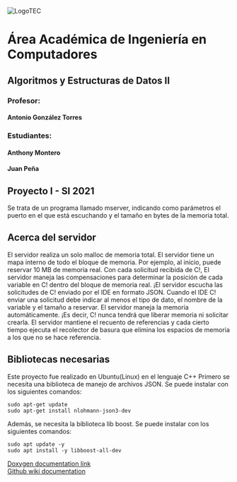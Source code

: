 ![LogoTEC](https://www.tec.ac.cr/sites/default/files/media/branding/logo-tec.png)
# Área Académica de Ingeniería en Computadores
## Algoritmos y Estructuras de Datos II
### Profesor:
#### Antonio González Torres
### Estudiantes:
#### Anthony Montero
#### Juan Peña
## Proyecto I - SI 2021
Se trata de un programa llamado mserver, indicando como parámetros el puerto en el que está escuchando y el tamaño en bytes de la memoria total.
## Acerca del servidor
El servidor realiza un solo malloc de memoria total. El servidor tiene un mapa interno de todo el bloque de memoria. Por ejemplo, al inicio, puede reservar 10 MB de memoria real. Con cada solicitud recibida de C!, El servidor maneja las compensaciones para determinar la posición de cada variable en C! dentro del bloque de memoria real. ¡El servidor escucha las solicitudes de C! enviado por el IDE en formato JSON. Cuando el IDE C! enviar una solicitud debe indicar al menos el tipo de dato, el nombre de la variable y el tamaño a reservar. El servidor maneja la memoria automáticamente. ¡Es decir, C! nunca tendrá que liberar memoria ni solicitar crearla. El servidor mantiene el recuento de referencias y cada cierto tiempo ejecuta el recolector de basura que elimina los espacios de memoria a los que no se hace referencia.

## Bibliotecas necesarias 
Este proyecto fue realizado en Ubuntu(Linux) en el lenguaje C++
Primero se necesita una biblioteca de manejo de archivos JSON. Se puede instalar con los siguientes comandos:
````
sudo apt-get update
sudo apt-get install nlohmann-json3-dev
````
Además, se necesita la biblioteca lib boost. Se puede instalar con los siguientes comandos:
````
sudo apt update -y
sudo apt install -y libboost-all-dev
````

[Doxygen documentation link](https://github.com/AnthonyHMR/ITCR.DatosII.ProyectoI.Server/blob/main/doc/html.zip) <br/>
[Github wiki documentation](https://github.com/AnthonyHMR/ITCR.DatosII.ProyectoI.Server/wiki)
